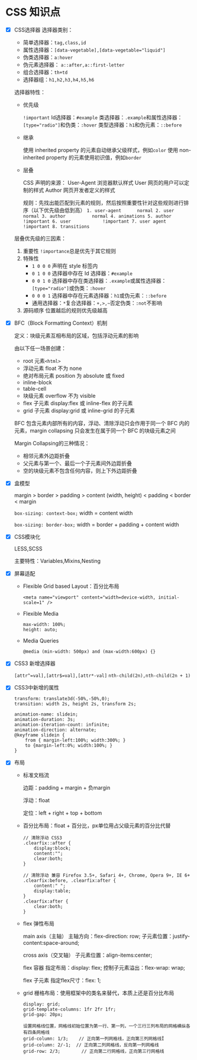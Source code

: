 # CSS 知识点
- [x] CSS选择器
    选择器类别：
    * 简单选择器：`tag,class,id`
    * 属性选择器：`[data-vegetable],[data-vegetable="liquid"]`
    * 伪类选择器：`a:hover`
    * 伪元素选择器： `a::after,a::first-letter`
    * 组合选择器：`th+td`
    * 选择器组：`h1,h2,h3,h4,h5,h6`

    选择器特性：
	* 优先级

	    `!important`
	    Id选择器：`#example`
	    类选择器：`.example`和属性选择器：`[type="radio"]`和伪类：`:hover`
	    类型选择器：`h1`和伪元素：`::before`
	* 继承

	    使用 inherited property 的元素自动继承父级样式，例如`color`
	    使用 non-inherited property 的元素使用初识值，例如`border`
	* 层叠

	    CSS 声明的来源：
	        User-Agent  浏览器默认样式
	        User        网页的用户可以定制的样式
	        Author      网页开发者定义的样式
	
	    规则：先找出能匹配到元素的规则，然后按照重要性针对这些规则进行排序（以下优先级由低到高）
            ```
	        1. user-agent      normal
	        2. user            normal
	        3. author          normal
	        4. animations
	        5. author          !important
	        6. user            !important
	        7. user agent      !important
	        8. transitions
            ```

    层叠优先级的三因素：
    1. 重要性
        `!importance`总是优先于其它规则
    2. 特殊性
        * `1 0 0 0` 声明在 style 标签内 
        * `0 1 0 0` 选择器中存在 Id 选择器：`#example`
        * `0 0 1 0` 选择器中存在类选择器：`.example`或属性选择器：`[type="radio"]`或伪类：`:hover`
        * `0 0 0 1` 选择器中存在元素选择器：`h1`或伪元素：`::before`
        * 通用选择器：`*`复合选择器：`+,>,~`否定伪类：`:not`不影响
    3. 源码顺序
        位置越后的规则优先级越高

- [x] BFC（Block Formatting Context）机制
    
    定义：块级元素互相布局的区域，包括浮动元素的影响

    由以下任一场景创建：
    * root 元素`<html>`
    * 浮动元素  float 不为 none
    * 绝对布局元素  position 为 absolute 或 fixed
    * inline-block
    * table-cell
    * 块级元素 overflow 不为 visible
    * flex 子元素 display:flex 或 inline-flex 的子元素
    * grid 子元素 display:grid 或 inline-grid 的子元素

    BFC 包含元素内部所有的内容，浮动、清除浮动只会作用于同一个 BFC 内的元素，margin collapsing 只会发生在属于同一个 BFC 的块级元素之间

    Margin Collapsing的三种情况：
    * 相邻元素外边距折叠
    * 父元素与第一个、最后一个子元素间外边距折叠
    * 空的块级元素不包含任何内容，则上下外边距折叠

- [x] 盒模型
     
     margin > border > padding > content (width, height) < padding < border < margin

     `box-sizing: context-box;` width = content width

     `box-sizing: border-box;`  width = border + padding + content width
    
- [x] CSS模块化

    LESS,SCSS

    主要特性：Variables,Mixins,Nesting

- [x] 屏幕适配
    * Flexible Grid based Layout：百分比布局

        `<meta name="viewport" content="width=device-width, initial-scale=1" />`
    * Flexible Media

        ```
        max-width: 100%;
        height: auto;
        ```
    * Media Queries

        `@media (min-width: 500px) and (max-width:600px) {}`

- [x] CSS3 新增选择器

    `[attr^=val],[attr$=val],[attr*-val]`
    `nth-child(2n),nth-child(2n + 1)`

- [x] CSS3中新增的属性

    ```
    transform: translate3d(-50%,-50%,0);
    transition: width 2s, height 2s, transform 2s;

    animation-name: slidein;
    animation-duration: 3s;
    animation-iteration-count: infinite;
    animation-direction: alternate;
    @keyframe slidein {
        from { margin-left:100%; width:300%; }
        to {margin-left:0%; width:100%; }
    }
    ```

- [x] 布局
    * 标准文档流

        边距：padding + margin + 负margin

        浮动：float 
        
        定位：left + right + top + bottom
    * 百分比布局：float + 百分比，px单位用占父级元素的百分比代替
        ```
        // 清除浮动 CSS3
        .clearfix::after {
            display:block;
            content:"";
            clear:both;
        }

        // 清除浮动 兼容 Firefox 3.5+, Safari 4+, Chrome, Opera 9+, IE 6+
        .clearfix:before, .clearfix:after {
            content:" ";
            display:table;
        }
        .clearfix:after {
            clear:both;
        }
        ```
    * flex 弹性布局

        main axis（主轴）
            主轴方向：flex-direction: row;
            子元素位置：justify-content:space-around;

        cross axis（交叉轴）
            子元素位置：align-items:center;

        flex 容器
            指定布局：display: flex;
            控制子元素溢出：flex-wrap: wrap;

        flex 子元素
            指定flex尺寸：flex: 1;
    * grid 栅格布局：使用框架中的类名来替代，本质上还是百分比布局
        ```
        display: grid;
        grid-template-columns: 1fr 2fr 1fr;
        grid-gap: 20px;
        
        设置网格线位置，网格线初始位置为第一行、第一列，一个三行三列布局的网格横纵各有四条网格线
        grid-column: 1/3;    // 正向第一列网格线，正向第三列网格线Ï
        grid-column: 2/-1;  // 正向第二列网格线，反向第一列网格线
        grid-row: 2/3;        // 正向第二行网格线，正向第三行网格线
        ```
        
        
            

